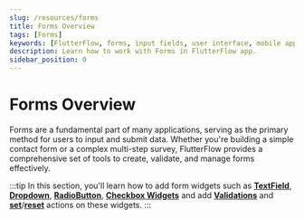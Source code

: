 ```yaml
---
slug: /resources/forms
title: Forms Overview
tags: [Forms]
keywords: [FlutterFlow, forms, input fields, user interface, mobile app development, data collection, user interaction]
description: Learn how to work with Forms in FlutterFlow app.
sidebar_position: 0
---
```



# Forms Overview 
Forms are a fundamental part of many applications, serving as the primary method for users to input and submit data. Whether you're building a simple contact form or a complex multi-step survey, FlutterFlow provides a comprehensive set of tools to create, validate, and manage forms effectively.

:::tip
In this section, you'll learn how to add form widgets such as [**TextField**](form-widgets/text-field.md), [**Dropdown**](form-widgets/dropdown.md), [**RadioButton**](form-widgets/radiobutton.md), [**Checkbox Widgets**](form-widgets/checkbox.md) and add [**Validations**](form-validation.md) and [**set**](form-actions/set-form-field.md)/[**reset**](form-actions/reset-form-field.md) actions on these widgets.
:::
